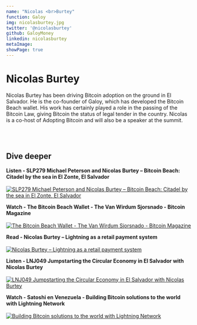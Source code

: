 ```yaml
---
name: "Nicolas <br>Burtey"
function: Galoy
img: nicolasburtey.jpg
twitter: '@nicolasburtey'
github: GaloyMoney
linkedin: nicolasburtey
metaImage:
showPage: true
---
```


# Nicolas Burtey
 
Nicolas Burtey has been driving Bitcoin adoption on the ground in El Salvador. He is the co-founder of Galoy, which has developed the Bitcoin Beach wallet. His work has certainly played a role in the passing of the Bitcoin Law, giving Bitcoin the status of legal tender in the country. Nicolas is a co-host of Adopting Bitcoin and will also be a speaker at the summit.

<br><br>

## Dive deeper


<div class="grid grid-cols-1 md:grid-cols-2 gap-5">
<div class="p-3 my-2">

**Listen - SLP279 Michael Peterson and Nicolas Burtey – Bitcoin Beach: Citadel by the sea in El Zonte, El Salvador**  <br><br>
[![SLP279 Michael Peterson and Nicolas Burtey – Bitcoin Beach: Citadel by the sea in El Zonte, El Salvador](/content/livera_SLP279.png)](https://open.spotify.com/episode/6qFGnltKVFdH2kFiFNvKJ1/)
</div>

<div class="p-3 my-2">

**Watch - The Bitcoin Beach Wallet - The Van Wirdum Sjorsnado - Bitcoin Magazine**  <br><br>
[![The Bitcoin Beach Wallet - The Van Wirdum Sjorsnado - Bitcoin Magazine](/content/nicolas_bm.png)](https://www.youtube.com/watch?v=O_TmbV-sdkA/)
</div>

<div class="p-3 my-2">

**Read - Nicolas Burtey – Lightning as a retail payment system**  <br><br>
[![Nicolas Burtey – Lightning as a retail payment system](/content/nicolas_retail.png)](https://medium.com/galoymoney/lightning-as-a-retail-payment-system-part-1-7463c46342ef/)
</div>

<div class="p-3 my-2">

**Listen - LNJ049 Jumpstarting the Circular Economy in El Salvador with Nicolas Burtey**  <br><br>
[![LNJ049 Jumpstarting the Circular Economy in El Salvador with Nicolas Burtey](/content/nicolas_lnjunkies.png)](https://open.spotify.com/episode/2geKztDMrbqoKGxOplxqYT?si=SFN8aS-QSdGGM8ix7OsyYw&utm_source=copy-link&dl_branch=1/)
</div>


<div class="p-3 my-2">

**Watch - Satoshi en Venezuela - Building Bitcoin solutions to the world with Lightning Network**  <br><br>
[![Building Bitcoin solutions to the world with Lightning Network](/content/nicolas_satoshi.png)](https://www.youtube.com/watch?v=fc9FFteN-88/)
</div>
</div>

<br>




